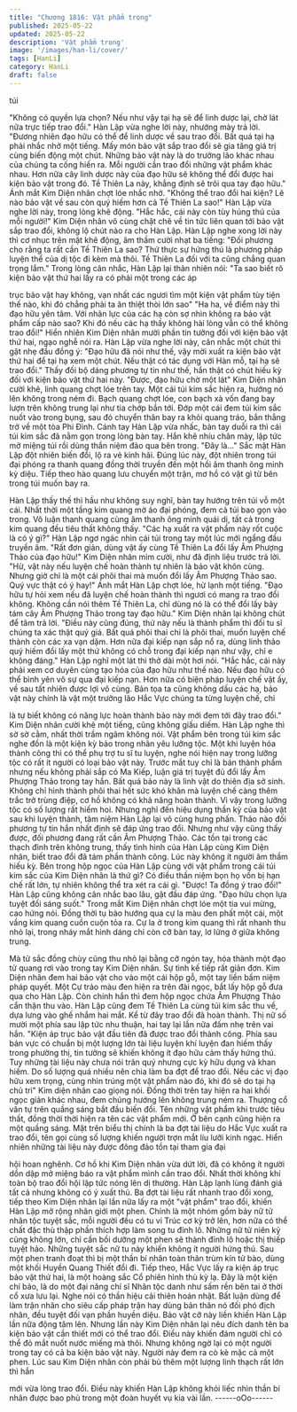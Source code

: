 ```yaml
---
title: "Chương 1816: Vật phẩm trong"
published: 2025-05-22
updated: 2025-05-22
description: 'Vật phẩm trong'
image: '/images/han-li/cover/'
tags: [HanLi]
category: HanLi
draft: false
---
```


túi

"Không có quyền lựa chọn? Nếu như vậy tại hạ sẽ để linh dược
lại, chờ lát nữa trực tiếp trao đổi." Hàn Lập vừa nghe lời này,
nhướng mày trả lời.
"Đương nhiên đạo hữu có thể để linh dược về sau trao đổi. Bất
quá tại hạ phải nhắc nhở một tiếng. Mấy món bảo vật sắp trao đổi
sẽ gia tăng giá trị cùng biến động một chút. Những bảo vật này là
do trưởng lão khác nhau của chúng ta cống hiến ra. Mỗi người
cần trao đổi những vật phẩm khác nhau. Hơn nữa cây linh dược
này của đạo hữu sẽ không thể đổi được hai kiện bảo vật trong đó.
Tề Thiên La này, khẳng định sẽ trôi qua tay đạo hữu." Ánh mắt
Kim Diện nhân chợt lóe nhắc nhở.
"Không thể trao đổi hai kiện? Lẽ nào bảo vật về sau còn quý hiếm
hơn cả Tề Thiên La sao!" Hàn Lập vừa nghe lời này, trong lòng
khẽ động.
"Hắc hắc, cái này còn tùy húng thú của mỗi người!" Kim Diện
nhân vô cùng chặt chẽ về tin tức liên quan tới bảo vật sắp trao
đổi, không lộ chút nào ra cho Hàn Lập.
Hàn Lập nghe xong lời này thì cơ nhục trên mặt khẽ động, âm
thầm cười nhạt ba tiếng:
"Đối phương cho rằng ta rất cần Tề Thiên La sao? Thứ thực sự
hứng thú là phương pháp luyện thể của dị tộc đi kèm mà thôi. Tề
Thiên La đối với ta cũng chẳng quan trọng lắm."
Trong lòng cân nhắc, Hàn Lập lại thản nhiên nói:
"Ta sao biết rõ kiện bảo vật thứ hai lấy ra có phải một trong các áp

trục bảo vật hay không, vạn nhất các ngươi tìm một kiện vật phẩm
tùy tiện thế nào, khi đó chẳng phải ta ăn thiệt thòi lớn sao"
"Ha ha, về điểm này thì đạo hữu yên tâm. Với nhãn lực của các
hạ còn sợ nhìn không ra bảo vật phẩm cấp nào sao? Khi đó nếu
các hạ thấy không hài lòng vẫn có thể không trao đổi!" Hiển nhiên
Kim Diện nhân mười phần tin tưởng đối với kiện bảo vật thứ hai,
ngạo nghễ nói ra.
Hàn Lập vừa nghe lời này, cân nhắc một chút thì gật nhẹ đầu
đồng ý:
"Đạo hữu đã nói như thế, vậy mời xuất ra kiện bảo vật thứ hai để
tại hạ xem một chút. Nếu thật có tác dụng với Hàn mỗ, tại hạ sẽ
trao đổi."
Thấy đối bộ dáng phương tự tin như thế, hắn thật có chút hiếu kỳ
đối với kiện bảo vật thứ hai này.
"Được, đạo hữu chờ một lát" Kim Diện nhân cười khẽ, linh quang
chợt lóe trên tay. Một cái túi kim sắc hiện ra, hướng nó lên không
trong ném đi.
Bạch quang chợt lóe, con bạch xà vốn đang bay lượn trên không
trung lại như tia chớp bắn tới. Đớp một cái đem túi kim sắc nuốt
vào trong bụng, sau đó chuyển thân bay ra khỏi quang tráo, bắn
thẳng trở về một tòa Phi Đình.
Cánh tay Hàn Lập vừa nhấc, bàn tay duỗi ra thì cái túi kim sắc đã
nằm gọn trong lòng bàn tay.
Hắn khẽ nhíu chân mày, lập tức mở miệng túi rồi dùng thần niệm
đảo qua bên trong.
"Đây là..." Sắc mặt Hàn Lập đột nhiên biến đổi, lộ ra vẻ kinh hãi.
Đúng lúc này, đột nhiên trong túi đại phóng ra thanh quang đồng
thời truyền đến một hồi âm thanh ông minh kỳ diệu. Tiếp theo hào
quang lưu chuyển một trận, mơ hồ có vật gì từ bên trong túi muốn
bay ra.

Hàn Lập thấy thế thì hầu như không suy nghĩ, bàn tay hướng trên
túi vỗ một cái.
Nhất thời một tầng kim quang mờ ảo đại phóng, đem cả túi bao
gọn vào trong.
Vô luận thanh quang cùng âm thanh ông minh quái dị, tất cả trong
kim quang đều tiêu thất không thấy.
"Các hạ xuất ra vật phẩm này rốt cuộc là có ý gì?" Hàn Lập ngơ
ngác nhìn cái túi trong tay một lúc mới ngẩng đầu truyền âm.
"Rất đơn giản, dùng vật ấy cùng Tề Thiên La đổi lấy Âm Phượng
Thảo của đạo hữu!" Kim Diện nhân mỉm cười, như đã định liệu
trước trả lời.
"Hừ, vật này nếu luyện chế hoàn thành tự nhiên là bảo vật khôn
cùng. Nhưng giờ chỉ là một cái phôi thai mà muốn đổi lấy Âm
Phượng Thảo sao. Quý vực thật có ý hay!" Ánh mắt Hàn Lập chợt
lóe, hừ lạnh một tiếng.
"Đạo hữu tự hỏi xem nếu đã luyện chế hoàn thành thì ngươi có
mang ra trao đổi không. Không cần nói thêm Tề Thiên La, chỉ
dùng nó là có thể đổi lấy bảy tám cây Âm Phượng Thảo trong tay
đạo hữu." Kim Diện nhân lại không chút để tâm trả lời.
"Điều này cũng đúng, thứ này nếu là thành phẩm thì đối tu sĩ
chúng ta xác thật quý giá. Bất quá phôi thai chỉ là phôi thai, muốn
luyện chế thành còn các xa vạn dặm.
Hơn nữa đại kiếp nạn sắp nổ ra, dùng linh thảo quý hiếm đổi lấy
một thứ không có chỗ trong đại kiếp nạn như vậy, chỉ e không
đáng." Hàn Lập nghĩ một lát thì thở dài một hơi nói.
"Hắc hắc, cái này phải xem cơ duyên cùng tạo hóa của đạo hữu
như thế nào. Nếu đạo hữu có thể bình yên vô sự qua đại kiếp
nạn. Hơn nữa có biện pháp luyện chế vật ấy, về sau tất nhiên
được lợi vô cùng. Bản tọa ta cũng không dấu các hạ, bảo vật này
chính là vật một trưởng lão Hắc Vực chúng ta từng luyện chế, chỉ

là tự biết không có năng lực hoàn thành bảo này mới đem tới đây
trao đổi." Kim Diện nhân cười khẽ một tiếng, cũng không giấu
diếm.
Hàn Lập nghe thì sờ sờ cằm, nhất thời trầm ngâm không nói.
Vật phẩm bên trong túi kim sắc nghe đồn là một kiện kỳ bảo trong
nhân yêu lưỡng tộc. Một khi luyện hóa thành công thì có thể phụ
trợ tu sĩ tu luyện, nghe nói hiện nay trong lưỡng tộc có rất ít người
có loại bảo vật này. Trước mắt tuy chỉ là bán thành phẩm nhưng
nếu không phải sắp có Ma Kiếp, luận giá trị tuyệt đủ đổi lấy Âm
Phượng Thảo trong tay hắn. Bất quá bảo này là linh vật do thiên
địa sở sinh. Không chỉ hình thành phôi thai hết sức khó khăn mà
luyện chế càng thêm trắc trở trùng điệp, cơ hồ không có khả năng
hoàn thành. Vì vậy trong lưỡng tộc có số lượng rất hiếm hoi.
Nhưng nghĩ đến hiệu dụng thần kỳ của bảo vật sau khi luyện
thành, tâm niệm Hàn Lập lại vô cùng hưng phấn. Thảo nào đối
phương tự tin hắn nhất định sẽ đáp ứng trao đổi. Nhưng như vậy
cũng thấy được, đối phương đang rất cần Âm Phượng Thảo.
Các tồn tại trong các thạch đình trên không trung, thấy tình hình
của Hàn Lập cùng Kim Diện nhân, biết trao đổi đã tám phần thành
công.
Lúc này không ít người âm thầm hiếu kỳ. Bên trong hộp ngọc của
Hàn Lập cùng với vật phẩm trong cái túi kim sắc của Kim Diện
nhân là thứ gì? Có điều thần niệm bọn họ vốn bị hạn chế rất lớn,
tự nhiên không thể tra xét ra cái gì.
"Được! Ta đồng ý trao đổi!" Hàn Lập cũng không cân nhắc bao
lâu, gật đầu đáp ứng.
"Đạo hữu chọn lựa tuyệt đối sáng suốt." Trong mắt Kim Diện nhân
chợt lóe một tia vui mừng, cao hứng nói. Đồng thời tụ bào hướng
qua cự la màu đen phất một cái, một vầng kim quang cuồn cuộn
tỏa ra.
Cự la ở trong kim quang thì rất nhanh thu nhỏ lại, trong nháy mắt
hình dáng chỉ còn cỡ bàn tay, lơ lửng ở giữa không trung.

Mà tử sắc đồng chùy cũng thu nhỏ lại bằng cỡ ngón tay, hóa
thành một đạo tử quang rơi vào trong tay Kim Diện nhân.
Sự tình kế tiếp rất giản đơn.
Kim Diện nhân đem hai bảo vật cho vào một cái hộp gỗ, một tay
liền bấm niệm pháp quyết. Một Cự trảo màu đen hiện ra trên đài
ngọc, bắt lấy hộp gỗ đưa qua cho Hàn Lập.
Còn chính hắn thì đem hộp ngọc chứa Âm Phượng Thảo cẩn
thận thu vào.
Hàn Lập cũng đem Tề Thiên La cùng túi kim sắc thu về, dựa lưng
vào ghế nhắm hai mắt. Kể từ đây trao đổi đã hoàn thành.
Thị nữ số mười một phía sau lập tức nhu thuận, hai tay lại lần
nữa đấm nhẹ trên vai hắn.
"Kiện áp trục bảo vật đầu tiên đã được trao đổi thành công. Phía
sau bản vực có chuẩn bị một lượng lớn tài liệu luyện khí luyện đan
hiếm thấy trong phường thị, tin tưởng sẽ khiến không ít đạo hữu
cảm thấy hứng thú. Tuy những tài liệu này chưa nói trân quý
nhưng cực kỳ hữu dụng và khan hiếm. Do số lượng quá nhiều
nên chia làm ba đợt để trao đổi. Nếu các vị đạo hữu xem trọng,
cùng nhìn trúng một vật phẩm nào đó, khi đó sẽ do tại hạ chủ trì"
Kim diện nhân cao giọng nói.
Đồng thời trên tay hiện ra hai khối ngọc giản khác nhau, đem
chúng hướng lên không trung ném ra.
Thượng cổ văn tự trên quầng sáng bắt đầu biến đổi. Tên những
vật phẩm khi trước tiêu thất, đồng thời thời hiện ra tên các vật
phẩm mới.
Ở bên cạnh cũng hiện ra một quầng sáng. Mặt trên biểu thị chính
là ba đợt tài liệu do Hắc Vực xuất ra trao đổi, tên gọi cùng số
lượng khiến người trợn mắt líu lưỡi kinh ngạc.
Hiển nhiên những tài liệu này được đông đảo tồn tại tham gia đại

hội hoan nghênh. Cơ hồ khi Kim Diện nhân vừa dứt lời, đã có
không ít người dồn dập mở miệng báo ra vật phẩm mình cần trao
đổi. Nhất thời không khí toàn bộ trao đổi hội lập tức nóng lên dị
thường.
Hàn Lập lạnh lùng đánh giá tất cả nhưng không có ý xuất thủ.
Ba đợt tài liệu rất nhanh trao đổi xong, tiếp theo Kim Diện nhân lại
lần nữa lấy ra một "vật phẩm" trao đổi, khiến Hàn Lập mở rộng
nhãn giới một phen.
Chính là một nhóm gồm bảy nữ tử nhân tộc tuyệt sắc, mỗi người
đều có tu vi Trúc cơ kỳ trở lên, hơn nữa có thể chất đặc thù thập
phần thích hợp làm song tu đỉnh lô.
Những nữ tử niên kỷ cũng không lớn, chỉ cần bồi dưỡng một
phen sẽ thành đỉnh lô hoặc thị thiếp tuyệt hảo.
Những tuyệt sắc nữ tu này khiến không ít người hứng thú. Sau
một phen tranh đoạt thì bị một thần bí nhân toàn thân trùm kín tử
bào, dùng một khối Huyền Quang Thiết đổi đi.
Tiếp theo, Hắc Vực lấy ra kiện áp trục bảo vật thứ hai, là một
hoàng sắc Cổ phiên hình thù kỳ lạ.
Đây là một kiện chí bảo, là do một đại năng chí sĩ Nhân tộc danh
như sấm rền bên tai ở thời cổ xưa lưu lại. Nghe nói có thần hiệu
cải thiên hoán nhật. Bất luận dùng để làm trận nhãn cho siêu cấp
pháp trận hay dùng bản thân nó đối phó địch nhân, đều tuyệt đối
vạn phần huyền diệu.
Bảo vật cỡ này liền khiến Hàn Lập lần nữa động tâm lên.
Nhưng lần này Kim Diện nhân lại nêu đích danh tên ba kiện bảo
vật cần thiết mới có thể trao đổi. Điều này khiến đám người chỉ có
thể đỏ mắt nuốt nước miếng mà thôi.
Nhưng không ngờ lại có một người trong tay có cả ba kiện bảo
vật này. Người này đem ra cò kè mặc cả một phen. Lúc sau Kim
Diện nhân còn phải bù thêm một lượng linh thạch rất lớn thì hắn

mới vừa lòng trao đổi.
Điều này khiến Hàn Lập không khỏi liếc nhìn thần bí nhân được
bao phủ trong một đoàn huyết vụ kia vài lần.
------oOo------
